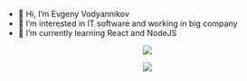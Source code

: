 - 👋 Hi, I’m Evgeny Vodyannikov
- 👀 I’m interested in IT software and working in big company
- 🌱 I’m currently learning React and NodeJS

<p align="center">
  <img src="https://github-readme-stats.vercel.app/api?username=evgenyvodyannikov&show_icons=true&count_private=true&theme=cobalt"/> 
</p>

<p align="center">
  <img src="https://streak-stats.demolab.com?user=evgenyvodyannikov&theme=cobalt&hide_border=true"/> 
</p>
